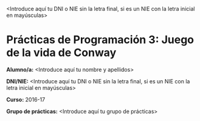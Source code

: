 <Introduce aquí tu DNI o NIE sin la letra final, si es un NIE con la letra inicial en mayúsculas>

# Prácticas de Programación 3: Juego de la vida de Conway
**Alumno/a:** <Introduce aquí tu nombre y apellidos>

**DNI/NIE:** <Introduce aquí tu DNI o NIE sin la letra final, si es un NIE con la letra inicial en mayúsculas>

**Curso:** 2016-17

**Grupo de prácticas:** <Introduce aquí tu grupo de prácticas>
